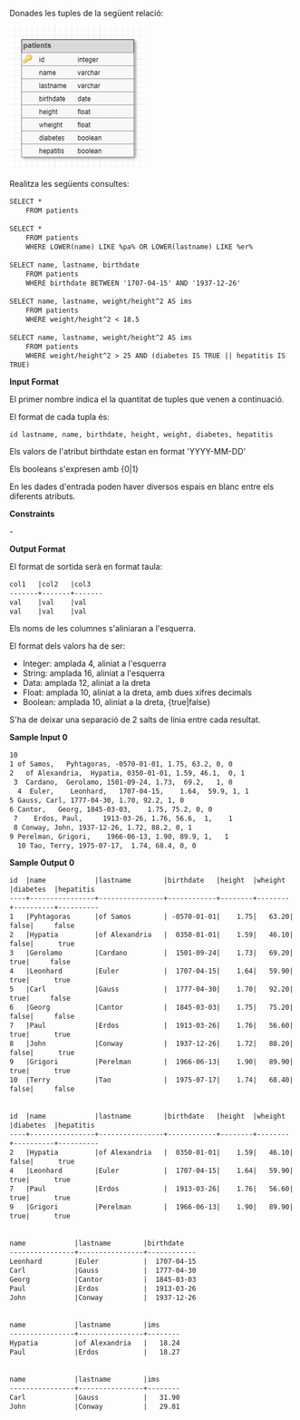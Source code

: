 Donades les tuples de la següent relació:

![image](1556888264-0b788b0491-db3.png)

Realitza les següents consultes:

    SELECT * 
        FROM patients

    SELECT * 
        FROM patients 
        WHERE LOWER(name) LIKE %pa% OR LOWER(lastname) LIKE %er%

    SELECT name, lastname, birthdate 
        FROM patients 
        WHERE birthdate BETWEEN '1707-04-15' AND '1937-12-26'

    SELECT name, lastname, weight/height^2 AS ims
        FROM patients 
        WHERE weight/height^2 < 18.5

    SELECT name, lastname, weight/height^2 AS ims
        FROM patients 
        WHERE weight/height^2 > 25 AND (diabetes IS TRUE || hepatitis IS TRUE)

**Input Format**

El primer nombre indica el la quantitat de tuples que venen a
continuació.

El format de cada tupla és:

    id lastname, name, birthdate, height, weight, diabetes, hepatitis

Els valors de l'atribut birthdate estan en format 'YYYY-MM-DD'

Els booleans s'expresen amb {0|1}

En les dades d'entrada poden haver diversos espais en blanc entre els
diferents atributs.

**Constraints**

\-

**Output Format**

El format de sortida serà en format taula:

    col1   |col2   |col3
    -------+-------+-------
    val    |val    |val
    val    |val    |val

Els noms de les columnes s'aliniaran a l'esquerra.

El format dels valors ha de ser:

  - Integer: amplada 4, aliniat a l'esquerra
  - String: amplada 16, aliniat a l'esquerra
  - Data: amplada 12, aliniat a la dreta
  - Float: amplada 10, aliniat a la dreta, amb dues xifres decimals
  - Boolean: amplada 10, aliniat a la dreta, {true|false}

S'ha de deixar una separació de 2 salts de línia entre cada resultat.

**Sample Input 0**

    10
    1 of Samos,   Pyhtagoras, -0570-01-01, 1.75, 63.2, 0, 0
    2   of Alexandria,  Hypatia, 0350-01-01, 1.59, 46.1,  0, 1
     3  Cardano,  Gerolamo, 1501-09-24, 1.73,  69.2,   1, 0
      4  Euler,    Leonhard,   1707-04-15,    1.64,  59.9, 1, 1
    5 Gauss, Carl, 1777-04-30, 1.70, 92.2, 1, 0
    6 Cantor,   Georg, 1845-03-03,    1.75, 75.2, 0, 0
     7    Erdos, Paul,     1913-03-26, 1.76, 56.6,  1,    1
     8 Conway, John, 1937-12-26, 1.72, 88.2, 0, 1
    9 Perelman, Grigori,    1966-06-13, 1.90, 89.9, 1,   1
      10 Tao, Terry, 1975-07-17,  1.74, 68.4, 0, 0

**Sample Output 0**

    id  |name            |lastname        |birthdate   |height  |wheight |diabetes  |hepatitis 
    ----+----------------+----------------+------------+--------+--------+----------+----------
    1   |Pyhtagoras      |of Samos        | -0570-01-01|    1.75|   63.20|     false|     false
    2   |Hypatia         |of Alexandria   |  0350-01-01|    1.59|   46.10|     false|      true
    3   |Gerolamo        |Cardano         |  1501-09-24|    1.73|   69.20|      true|     false
    4   |Leonhard        |Euler           |  1707-04-15|    1.64|   59.90|      true|      true
    5   |Carl            |Gauss           |  1777-04-30|    1.70|   92.20|      true|     false
    6   |Georg           |Cantor          |  1845-03-03|    1.75|   75.20|     false|     false
    7   |Paul            |Erdos           |  1913-03-26|    1.76|   56.60|      true|      true
    8   |John            |Conway          |  1937-12-26|    1.72|   88.20|     false|      true
    9   |Grigori         |Perelman        |  1966-06-13|    1.90|   89.90|      true|      true
    10  |Terry           |Tao             |  1975-07-17|    1.74|   68.40|     false|     false
    
    
    id  |name            |lastname        |birthdate   |height  |wheight |diabetes  |hepatitis 
    ----+----------------+----------------+------------+--------+--------+----------+----------
    2   |Hypatia         |of Alexandria   |  0350-01-01|    1.59|   46.10|     false|      true
    4   |Leonhard        |Euler           |  1707-04-15|    1.64|   59.90|      true|      true
    7   |Paul            |Erdos           |  1913-03-26|    1.76|   56.60|      true|      true
    9   |Grigori         |Perelman        |  1966-06-13|    1.90|   89.90|      true|      true
    
    
    name            |lastname        |birthdate   
    ----------------+----------------+------------
    Leonhard        |Euler           |  1707-04-15
    Carl            |Gauss           |  1777-04-30
    Georg           |Cantor          |  1845-03-03
    Paul            |Erdos           |  1913-03-26
    John            |Conway          |  1937-12-26
    
    
    name            |lastname        |ims     
    ----------------+----------------+--------
    Hypatia         |of Alexandria   |   18.24
    Paul            |Erdos           |   18.27
    
    
    name            |lastname        |ims     
    ----------------+----------------+--------
    Carl            |Gauss           |   31.90
    John            |Conway          |   29.81

